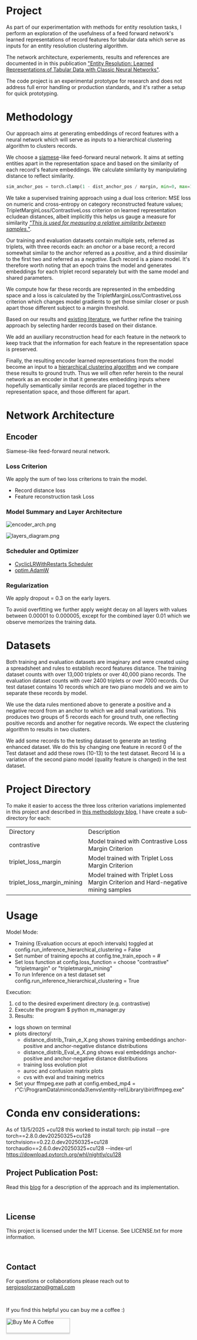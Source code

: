 # Project
As part of our experimentation with methods for entity resolution tasks, I perform an exploration of the usefulness of a feed forward network's learned representations of record features for tabular data which serve as inputs for an entity resolution clustering algorithm.

The network architecture, experiements, results and references are documented in in this publication ["Entity Resolution: Learned Representations of Tabular Data with Classic Neural Networks"](https://app.readytensor.ai/publications/entity-resolution-learned-representations-of-tabular-data-with-classic-neural-networks-MtUrsAPP6Mdt).

The code project is an experimental prototype for research and does not address full error handling or production standards, and it's rather a setup for quick prototyping.

# Methodology
Our approach aims at generating embeddings of record features with a neural network which will serve as inputs to a hierarchical clustering algorithm to clusters records.

We choose a [siamese](https://www.baeldung.com/cs/siamese-networks)-like feed-forward neural network. It aims at setting entities apart in the representation space and based on the similarity of each record's feature embeddings. We calculate similarity by manipulating distance to reflect similarity. 
```python
sim_anchor_pos = torch.clamp(1 - dist_anchor_pos / margin, min=0, max=1)
```
We take a supervised training approach using a dual loss criterion: MSE loss on numeric and cross-entropy on category reconstructed feature values; TripletMarginLoss/ContrastiveLoss criterion on learned representation ecludean distances, albeit implicitly this helps us gauge a measure for similarity [*"This is used for measuring a relative similarity between samples."*](https://docs.pytorch.org/docs/stable/generated/torch.nn.TripletMarginLoss.html).

Our training and evaluation datasets contain multiple sets, referred as triplets, with three records each: an *anchor* or a base record; a record somewhat similar to the anchor referred as a *positive*, and a third dissimilar to the first two and referred as a *negative*.  Each record is a piano model. It's therefore worth noting that an epoch trains the model and generates embeddings for each triplet record separately but with the same model and shared parameters.

We compute how far these records are represented in the embedding space and a loss is calculated by the TripletMarginLoss/ContrastiveLoss criterion which changes model gradients to get those similar closer or push apart those different subject to a margin threshold.

Based on our results and [existing literature](https://wcxie.github.io/Weicheng-Xie/pdf/ICIP2019.pdf), we further refine the training approach by selecting harder records based on their distance.

We add an auxiliary reconstruction head for each feature in the network to keep track that the information for each feature in the representation space is preserved.

Finally, the resulting encoder learned representations from the model become an input to a [hierarchical clustering algorithm](https://scikit-learn.org/stable/modules/generated/sklearn.cluster.AgglomerativeClustering.html) and we compare these results to ground truth. Thus we will often refer herein to the neural network as an encoder in that it generates embedding inputs where hopefully semantically similar records are placed together in the representation space, and those different far apart.

# Network Architecture
## Encoder
Siamese-like feed-forward neural network.

### Loss Criterion
We apply the sum of two loss criterions to train the model.
- Record distance loss
- Feature reconstruction task Loss

### Model Summary and Layer Architecture
![encoder_arch.png](readme_images/encoder_arch.png)

![layers_diagram.png](readme_images/layers_diagram.png)

### Scheduler and Optimizer
- [CyclicLRWithRestarts Scheduler](https://arxiv.org/abs/1711.05101)
- [optim.AdamW](https://pytorch.org/docs/stable/generated/torch.optim.AdamW.html)

### Regularization
We apply dropout = 0.3 on the early layers.

To avoid overfitting we further apply weight decay on all layers with values between 0.00001 to 0.000005, except for the combined layer 0.01 which we observe memorizes the training data.

# Datasets
Both training and evaluation datasets are imaginary and were created using a spreadsheet and rules to establish record features distance. The training dataset counts with over 13,000 triplets or over 40,000 piano records. The evaluation dataset counts with over 2400 triplets or over 7000 records. 
Our test dataset contains 10 records which are two piano models and we aim to separate these records by model.

We use the data rules mentioned above to generate a positive and a negative record from an anchor to which we add small variations. This produces two groups of 5 records each for ground truth, one reflecting positive records and another for negative records. We expect the clustering algorithm to results in two clusters.

We add some records to the testing dataset to generate an testing enhanced dataset. We do this by changing one feature in record 0 of the Test dataset and add these rows (10-13) to the test dataset. Record 14 is a variation of the second piano model (quality feature is changed) in the test dataset.

# Project Directory
To make it easier to access the three loss criterion variations implemented in this project and described in [this methodology blog](https://app.readytensor.ai/publications/entity-resolution-learned-representations-of-tabular-data-with-classic-neural-networks-MtUrsAPP6Mdt), I have create a sub-directory for each:

| |  |
|--------|---------|
| Directory | Description |
| contrastive | Model trained with Contrastive Loss Margin Criterion |
| triplet_loss_margin | Model trained with Triplet Loss Margin Criterion |
| triplet_loss_margin_mining | Model trained with Triplet Loss Margin Criterion and Hard-negative mining samples |

# Usage
Model Mode:
- Training (Evaluation occurs at epoch intervals) toggled at config.run_inference_hierarchical_clustering = False
- Set number of training epochs at config.tne_train_epoch = #
- Set loss function at config.loss_function = choose "contrastive" "tripletmargin" or "tripletmargin_mining"
- To run Inference on a test dataset set config.run_inference_hierarchical_clustering = True

Execution:
1. cd to the desired experiment directory (e.g. contrastive)
2. Execute the program
	$ python m_manager.py
3. Results:
- logs shown on terminal
- plots directory/
	- distance_distrib_Train_e_X.png shows training embeddings anchor-positive and anchor-negative distance distributions
	- distance_distrib_Eval_e_X.png shows eval embeddings anchor-positive and anchor-negative distance distributions
	- training loss evolution plot
	- auroc and confusion matrix plots
	- cvs with eval and training metrics
- Set your ffmpeg.exe path at config.embed_mp4 = r"C:\ProgramData\miniconda3\envs\entity-rel\Library\bin\ffmpeg.exe"

# Conda env considerations:
As of 13/5/2025 +cu128 this worked to install torch: pip install --pre torch==2.8.0.dev20250325+cu128 torchvision==0.22.0.dev20250325+cu128 torchaudio==2.6.0.dev20250325+cu128 --index-url https://download.pytorch.org/whl/nightly/cu128

## Project Publication Post:
Read this [blog](https://app.readytensor.ai/publications/entity-resolution-learned-representations-of-tabular-data-with-classic-neural-networks-MtUrsAPP6Mdt) for a description of the approach and its implementation.

<p>&nbsp;</p>

## License
This project is licensed under the MIT License. See LICENSE.txt for more information.

<p>&nbsp;</p>

## Contact
For questions or collaborations please reach out to sergiosolorzano@gmail.com

<p>&nbsp;</p>

If you find this helpful you can buy me a coffee :)

<a href="https://www.buymeacoffee.com/sergiosolorzano" target="_blank"><img src="https://www.buymeacoffee.com/assets/img/custom_images/orange_img.png" alt="Buy Me A Coffee" style="height: 41px !important;width: 174px !important;box-shadow: 0px 3px 2px 0px rgba(190, 190, 190, 0.5) !important;-webkit-box-shadow: 0px 3px 2px 0px rgba(190, 190, 190, 0.5) !important;" ></a>      